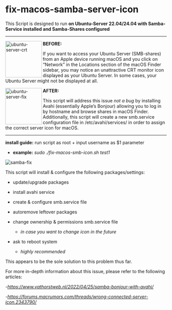 # fix-macos-samba-server-icon

This Script is designed to run **on Ubuntu-Server 22.04/24.04 with Samba-Service installed and Samba-Shares configured**

***
<img width="114" align="left" alt="ubuntu-server-crt" src="https://github.com/user-attachments/assets/278f3d39-be6f-4d0f-aef3-01a1b235b210"> 

**BEFORE:**

If you want to access your Ubuntu Server (SMB-shares) from an Apple device 
running macOS and you click on “Network” in the Locations section of the macOS Finder sidebar, 
you may notice an unattractive CRT monitor icon displayed as your Ubuntu Server. 
In some cases, your Ubuntu Server might not be displayed at all.

<img width="114" align="left" alt="ubuntu-server-fix" src="https://github.com/user-attachments/assets/1959f04e-842e-42b1-a300-4357f0d817ad">

**AFTER:**

This script will address this issue *not a bug* by installing Avahi (essentially Apple’s Bonjour) 
allowing you to log in by hostname and browse shares in macOS Finder.
Additionally, this script will create a new smb.service configuration file 
in /etc/avahi/services/ in order to assign the correct server icon for macOS.
***
**install guide:** run script as root + input username as $1 parameter
    
  - **example:**  *sudo ./fix-macos-smb-icon.sh test1*

![samba-fix](https://github.com/user-attachments/assets/38995ad7-e94f-4c70-add2-5f7df9c7313f)

This script will install & configure the following packages/settings:
- update/upgrade packages
- install avahi service
- create & configure smb.service file
- autoremove leftover packages
- change ownership & permissions smb.service file
  
   - *in case you want to change icon in the future*
- ask to reboot system
  
   - *highly recommended*



This appears to be the sole solution to this problem thus far.

For more in-depth information about this issue, please refer to the following articles:

  -*https://www.vathorstweb.nl/2022/04/25/samba-bonjour-with-avahi/*
  
  -*https://forums.macrumors.com/threads/wrong-connected-server-icon.2343790/*
